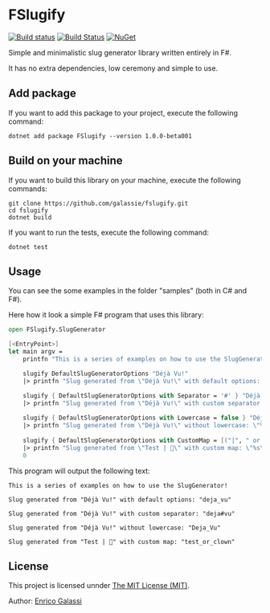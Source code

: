 # FSlugify

[![Build status](https://ci.appveyor.com/api/projects/status/7xa66bc8a9ruw5wm?svg=true)](https://ci.appveyor.com/project/galassie/fslugify) [![Build Status](https://travis-ci.org/galassie/fslugify.svg?branch=master)](https://travis-ci.org/galassie/fslugify) [![NuGet](https://img.shields.io/nuget/v/FSlugify.svg)](https://nuget.org/packages/FSlugify)

Simple and minimalistic slug generator library written entirely in F#.

It has no extra dependencies, low ceremony and simple to use.

## Add package

If you want to add this package to your project, execute the following command:

``` shell
dotnet add package FSlugify --version 1.0.0-beta001
```

## Build on your machine

If you want to build this library on your machine, execute the following commands:

``` shell
git clone https://github.com/galassie/fslugify.git
cd fslugify
dotnet build
```

If you want to run the tests, execute the following command:

``` shell
dotnet test
```

## Usage

You can see the some examples in the folder "samples" (both in C# and F#).

Here how it look a simple F# program that uses this library:

``` fsharp
open FSlugify.SlugGenerator

[<EntryPoint>]
let main argv =
    printfn "This is a series of examples on how to use the SlugGenerator!\n"

    slugify DefaultSlugGeneratorOptions "Déjà Vu!"
    |> printfn "Slug generated from \"Déjà Vu!\" with default options: \"%s\"\n"

    slugify { DefaultSlugGeneratorOptions with Separator = '#' } "Déjà Vu!"
    |> printfn "Slug generated from \"Déjà Vu!\" with custom separator: \"%s\"\n"
    
    slugify { DefaultSlugGeneratorOptions with Lowercase = false } "Déjà Vu!"
    |> printfn "Slug generated from \"Déjà Vu!\" without lowercase: \"%s\"\n"
    
    slugify { DefaultSlugGeneratorOptions with CustomMap = [("|", " or "); ("🤡", " clown ")] } "Test | 🤡"
    |> printfn "Slug generated from \"Test | 🤡\" with custom map: \"%s\"\n"
    0

```
This program will output the following text:

``` shell
This is a series of examples on how to use the SlugGenerator!

Slug generated from "Déjà Vu!" with default options: "deja_vu"

Slug generated from "Déjà Vu!" with custom separator: "deja#vu"

Slug generated from "Déjà Vu!" without lowercase: "Deja_Vu"

Slug generated from "Test | 🤡" with custom map: "test_or_clown"

```

## License

This project is licensed unnder [The MIT License (MIT)](https://raw.githubusercontent.com/galassie/fslugify/master/LICENSE.md).

Author: [Enrico Galassi](https://twitter.com/enricogalassi88)
